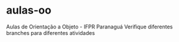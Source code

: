 # aulas-oo
Aulas de Orientação a Objeto - IFPR Paranaguá
Verifique diferentes branches para diferentes atividades
